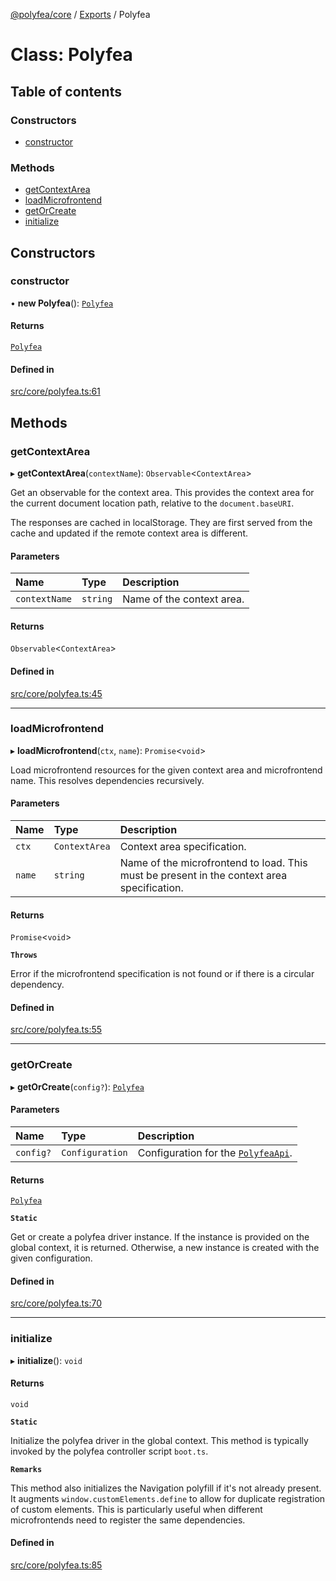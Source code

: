 [@polyfea/core](../README.md) / [Exports](../modules.md) / Polyfea

# Class: Polyfea

## Table of contents

### Constructors

- [constructor](Polyfea.md#constructor)

### Methods

- [getContextArea](Polyfea.md#getcontextarea)
- [loadMicrofrontend](Polyfea.md#loadmicrofrontend)
- [getOrCreate](Polyfea.md#getorcreate)
- [initialize](Polyfea.md#initialize)

## Constructors

### constructor

• **new Polyfea**(): [`Polyfea`](Polyfea.md)

#### Returns

[`Polyfea`](Polyfea.md)

#### Defined in

[src/core/polyfea.ts:61](https://github.com/polyfea/core/blob/main/src/core/polyfea.ts#L61)

## Methods

### getContextArea

▸ **getContextArea**(`contextName`): `Observable`\<`ContextArea`\>

Get an observable for the context area. This provides the context area for the current document location path, 
relative to the `document.baseURI`.

The responses are cached in localStorage. They are first served from the cache and updated if the remote context area is different.

#### Parameters

| Name | Type | Description |
| :------ | :------ | :------ |
| `contextName` | `string` | Name of the context area. |

#### Returns

`Observable`\<`ContextArea`\>

#### Defined in

[src/core/polyfea.ts:45](https://github.com/polyfea/core/blob/main/src/core/polyfea.ts#L45)

___

### loadMicrofrontend

▸ **loadMicrofrontend**(`ctx`, `name`): `Promise`\<`void`\>

Load microfrontend resources for the given context area and microfrontend name. This resolves dependencies recursively.

#### Parameters

| Name | Type | Description |
| :------ | :------ | :------ |
| `ctx` | `ContextArea` | Context area specification. |
| `name` | `string` | Name of the microfrontend to load. This must be present in the context area specification. |

#### Returns

`Promise`\<`void`\>

**`Throws`**

Error if the microfrontend specification is not found or if there is a circular dependency.

#### Defined in

[src/core/polyfea.ts:55](https://github.com/polyfea/core/blob/main/src/core/polyfea.ts#L55)

___

### getOrCreate

▸ **getOrCreate**(`config?`): [`Polyfea`](Polyfea.md)

#### Parameters

| Name | Type | Description |
| :------ | :------ | :------ |
| `config?` | `Configuration` | Configuration for the [`PolyfeaApi`](https://github.com/polyfea/browser-api/blob/main/docs/classes/PolyfeaApi.md). |

#### Returns

[`Polyfea`](Polyfea.md)

**`Static`**

Get or create a polyfea driver instance. If the instance is provided on the global context, it is returned. 
Otherwise, a new instance is created with the given configuration.

#### Defined in

[src/core/polyfea.ts:70](https://github.com/polyfea/core/blob/main/src/core/polyfea.ts#L70)

___

### initialize

▸ **initialize**(): `void`

#### Returns

`void`

**`Static`**

Initialize the polyfea driver in the global context. 
This method is typically invoked by the polyfea controller script `boot.ts`.

**`Remarks`**

This method also initializes the Navigation polyfill if it's not already present.
It augments `window.customElements.define` to allow for duplicate registration of custom elements.
This is particularly useful when different microfrontends need to register the same dependencies.

#### Defined in

[src/core/polyfea.ts:85](https://github.com/polyfea/core/blob/main/src/core/polyfea.ts#L85)
